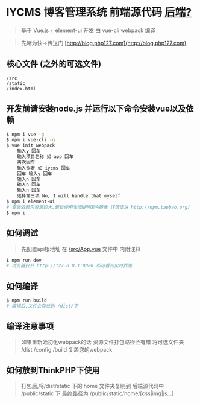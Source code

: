 # IYCMS 博客管理系统 前端源代码 [后端?](https://github.com/aa24615/iycms)
> 基于 Vue.js + element-ui 开发 由 vue-cli webpack 编译

> 先睹为快->传送门 [http://blog.php127.com](http://blog.php127.com)
## 核心文件 (之外的可选文件)
```
/src
/static
/index.html

```

## 开发前请安装node.js 并运行以下命令安装vue以及依赖


``` bash
$ npm i vue -g
$ npm i vue-cli -g
$ vue init webpack
    输入y 回车
    输入项目名称 如 app 回车
    再次回车
    输入作者 如 iycms 回车
    回车 输入y 回车
    输入n 回车
    输入n 回车
    输入n 回车
    选择第三项 No, I will handle that myself
$ npm i element-ui
# 安装依赖包资源较大,建议使用淘宝NPM国内镜像 详情请进 http://npm.taobao.org/
$ npm i
```
## 如何调试

> 先配置api根地址
> 在 [/src/App.vue](src/App.vue) 文件中 内附注释

``` bash
$ npm run dev
# 浏览器打开 http://127.0.0.1:8080 即可看到实时界面
```
## 如何编译

``` bash
$ npm run build
# 编译后,文件会存放到 /dist/下
```
## 编译注意事项
> 如果重新始初化webpack的话 资源文件打包路径会有错
> 将可选文件夹 /dist /config /build 复盖您的webpack


## 如何放到ThinkPHP下使用

> 打包后,将/dist/static 下的 home 文件夹复制到
> 后端源代码中 /public/static 下
> 最终路径为 /public/static/home/[css|img|js...]
